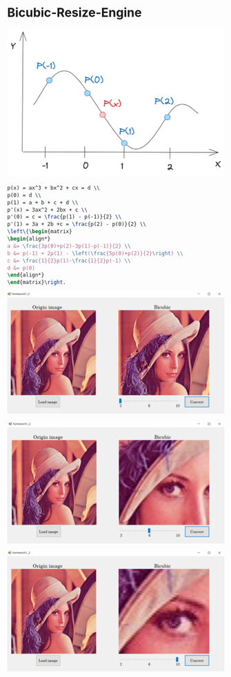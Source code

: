 # Bicubic-Resize-Engine
![Bicubic](https://github.com/kerong2002/Bicubic-Resize-Engine/blob/main/test.png)


```latex
p(x) = ax^3 + bx^2 + cx = d \\
p(0) = d \\
p(1) = a + b + c + d \\
p'(x) = 3ax^2 + 2bx + c \\
p'(0) = c = \frac{p(1) - p(-1)}{2} \\
p'(1) = 3a + 2b +c = \frac{p(2) - p(0)}{2} \\
\left\{\begin{matrix}
\begin{align*}
a &= \frac{3p(0)+p(2)-3p(1)-p(-1)}{2} \\
b &= p(-1) + 2p(1) - \left(\frac{5p(0)+p(2)}{2}\right) \\
c &= \frac{1}{2}p(1)-\frac{1}{2}p(-1) \\
d &= p(0)
\end{align*}
\end{matrix}\right.
```

![Bicubic x2](https://github.com/kerong2002/Bicubic-Resize-Engine/raw/main/bicubic_x2.PNG)

![Bicubic x6](https://github.com/kerong2002/Bicubic-Resize-Engine/raw/main/bicubic_x6.PNG)

![Bicubic x10](https://github.com/kerong2002/Bicubic-Resize-Engine/raw/main/bicubic_x10.PNG)
